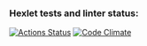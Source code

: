 ### Hexlet tests and linter status:
[![Actions Status](https://github.com/inariik/frontend-project-44/workflows/hexlet-check/badge.svg)](https://github.com/inariik/frontend-project-44/actions)
[![Code Climate](https://codeclimate.com/github/inariikf/rontend-project-44.png)](https://codeclimate.com/github/inariik/frontend-project-44)

